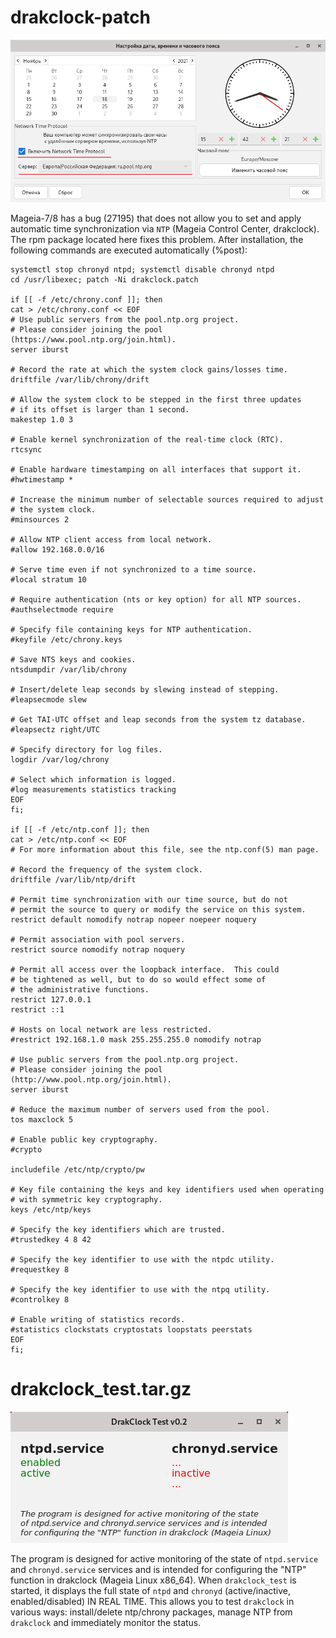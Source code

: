 # drakclock-patch
![](https://github.com/AKotov-dev/drakclock-patch/blob/main/ScreenShot.png)

Mageia-7/8 has a bug (27195) that does not allow you to set and apply automatic time synchronization via `NTP` (Mageia Control Center, drakclock). The rpm package located here fixes this problem. After installation, the following commands are executed automatically (%post):

```
systemctl stop chronyd ntpd; systemctl disable chronyd ntpd
cd /usr/libexec; patch -Ni drakclock.patch

if [[ -f /etc/chrony.conf ]]; then
cat > /etc/chrony.conf << EOF
# Use public servers from the pool.ntp.org project.
# Please consider joining the pool (https://www.pool.ntp.org/join.html).
server iburst

# Record the rate at which the system clock gains/losses time.
driftfile /var/lib/chrony/drift

# Allow the system clock to be stepped in the first three updates
# if its offset is larger than 1 second.
makestep 1.0 3

# Enable kernel synchronization of the real-time clock (RTC).
rtcsync

# Enable hardware timestamping on all interfaces that support it.
#hwtimestamp *

# Increase the minimum number of selectable sources required to adjust
# the system clock.
#minsources 2

# Allow NTP client access from local network.
#allow 192.168.0.0/16

# Serve time even if not synchronized to a time source.
#local stratum 10

# Require authentication (nts or key option) for all NTP sources.
#authselectmode require

# Specify file containing keys for NTP authentication.
#keyfile /etc/chrony.keys

# Save NTS keys and cookies.
ntsdumpdir /var/lib/chrony

# Insert/delete leap seconds by slewing instead of stepping.
#leapsecmode slew

# Get TAI-UTC offset and leap seconds from the system tz database.
#leapsectz right/UTC

# Specify directory for log files.
logdir /var/log/chrony

# Select which information is logged.
#log measurements statistics tracking
EOF
fi;

if [[ -f /etc/ntp.conf ]]; then
cat > /etc/ntp.conf << EOF
# For more information about this file, see the ntp.conf(5) man page.

# Record the frequency of the system clock.
driftfile /var/lib/ntp/drift

# Permit time synchronization with our time source, but do not
# permit the source to query or modify the service on this system.
restrict default nomodify notrap nopeer noepeer noquery

# Permit association with pool servers.
restrict source nomodify notrap noquery

# Permit all access over the loopback interface.  This could
# be tightened as well, but to do so would effect some of
# the administrative functions.
restrict 127.0.0.1
restrict ::1

# Hosts on local network are less restricted.
#restrict 192.168.1.0 mask 255.255.255.0 nomodify notrap

# Use public servers from the pool.ntp.org project.
# Please consider joining the pool (http://www.pool.ntp.org/join.html).
server iburst

# Reduce the maximum number of servers used from the pool.
tos maxclock 5

# Enable public key cryptography.
#crypto

includefile /etc/ntp/crypto/pw

# Key file containing the keys and key identifiers used when operating
# with symmetric key cryptography.
keys /etc/ntp/keys

# Specify the key identifiers which are trusted.
#trustedkey 4 8 42

# Specify the key identifier to use with the ntpdc utility.
#requestkey 8

# Specify the key identifier to use with the ntpq utility.
#controlkey 8

# Enable writing of statistics records.
#statistics clockstats cryptostats loopstats peerstats
EOF
fi;
```

# drakclock_test.tar.gz

![](https://github.com/AKotov-dev/drakclock-patch/blob/main/DrakClock_Test.png)

The program is designed for active monitoring of the state of `ntpd.service` and `chronyd.service` services and is intended for configuring the "NTP" function in drakclock (Mageia Linux x86_64). When `drakclock_test` is started, it displays the full state of `ntpd` and `chronyd` (active/inactive, enabled/disabled) IN REAL TIME. This allows you to test `drakclock` in various ways: install/delete ntp/chrony packages, manage NTP from `drakclock` and immediately monitor the status.
